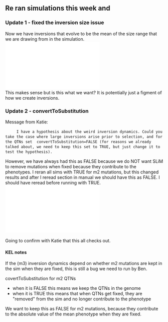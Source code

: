 ## Re ran simulations this week and 
### Update 1 - fixed the inversion size issue  
Now we have inversions that evolve to be the mean of the size range that we are drawing from in the simulation.  
![Average Inversion Size Through Time](../figures/20200911/invLengthAverage.pdf)  
This makes sense but is this what we want? It is potentially just a figment of how we create inversions.  
  
### Update 2 - convertToSubstitution
Message from Katie:    
       
         I have a hypothesis about the weird inversion dynamics. Could you take the case where large inversions arise prior to selection, and for the QTNs set  convertToSubstitution=FALSE (for reasons we already talked about, we need to keep this set to TRUE, but just change it to test the hypothesis).
  
However, we have always had this as FALSE because we do NOT want SLiM to remove mutations when fixed because they contribute to the phenotypes. I reran all sims
with TRUE for m2 mutations, but this changed results and after I reread section in manual we should have this as FALSE. I should have reread before running with TRUE.  
![Local Adaptation convertToSubstitution Summary](../figures/20200911/summary_ConvToSub.pdf)

Going to confirm with Katie that this all checks out.
	
#### KEL notes

If the (m3) inversion dynamics depend on whether m2 mutations are kept in the sim when they are fixed, this is still a bug we need to run by Ben.

covertToSubstitution for m2 QTNs
* when it is FALSE this means we keep the QTNs in the genome
* when it is TRUE this means that when QTNs get fixed, they are "removed" from the sim and no longer contribute to the phenotype

We want to keep this as FALSE for m2 mutations, because they contribute to the absolute value of the mean phenotype when they are fixed.
